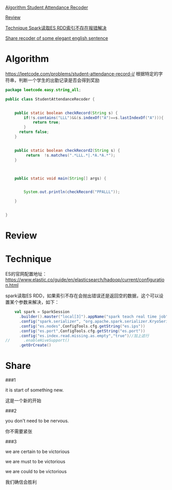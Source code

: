 
 [Algorithm Student Attendance Recoder](#algorithm)

 [Review](#review)

 [Technique Spark读取ES RDD索引不存在报错解决](#technique)

 [Share recoder of some elegant english sentence](#share)


# Algorithm

https://leetcode.com/problems/student-attendance-record-i/
根据特定的字符串，判断一个学生的出勤记录是否会得到奖励

```java
package leetcode.easy.string_all;

public class StudentAttendanceRecoder {


    public static boolean checkRecord(String s) {
        if(!s.contains("LLL")&&(s.indexOf("A")==s.lastIndexOf("A"))){
            return true;
        }
      return false;
    }


    public static boolean checkRecord2(String s) {
         return  !s.matches(".*LLL.*|.*A.*A.*");
    }



    public static void main(String[] args) {


        System.out.println(checkRecord("PPALLL"));

    }


}

```


# Review


# Technique

ES的官网配置地址：
https://www.elastic.co/guide/en/elasticsearch/hadoop/current/configuration.html

spark读取ES RDD，如果索引不存在会抛出错误还是返回空的数据，这个可以设置某个参数来解决，如下：
```scala
    val spark = SparkSession
      .builder().master("local[3]").appName("spark teach real time job")
      .config("spark.serializer", "org.apache.spark.serializer.KryoSerializer")
      .config("es.nodes",ConfigTools.cfg.getString("es.ips"))
      .config("es.port",ConfigTools.cfg.getString("es.port"))
      .config("es.index.read.missing.as.empty","true")//加上这行
//      .enableHiveSupport()
      .getOrCreate()
```


# Share

###1

it is start of something new.

这是一个新的开始

###2

you don't need to be nervous.

你不需要紧张

###3 


we are certain to be victorious

we are must to be victorious

we are could to be victorious

我们确信会胜利









